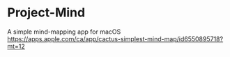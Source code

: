 # Project-Mind
A simple mind-mapping app for macOS
https://apps.apple.com/ca/app/cactus-simplest-mind-map/id6550895718?mt=12
